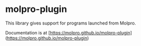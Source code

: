 molpro-plugin
=============

This library gives support for programs launched from Molpro.

Documentation is at
[https://molpro.github.io/molpro-plugin]
(https://molpro.github.io/molpro-plugin)
